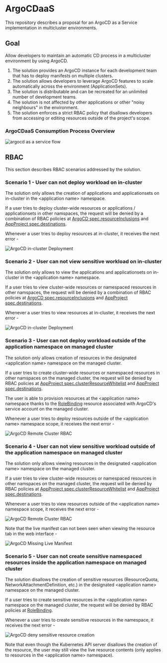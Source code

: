 # ArgoCDaaS

This repository describes a proposal for an ArgoCD as a Service implementation in multicluster environments.

## Goal

Allow developers to maintain an automatic CD process in a multicluster environment by using ArgoCD.

1. The solution provides an ArgoCD instance for each development team that has to deploy manifests on multiple clusters.
2. The solution allows developers to leverage ArgoCD features to scale automatically across the environment (ApplicationSets).
3. The solution is distributable and can be recreated for an unlimited number of development teams.
4. The solution is not affected by other applications or other "noisy neighbours" in the environment.
5. The solution enforces a strict RBAC policy that disallows developers from accessing or editing resources outside of the project's scope.

### ArgoCDaaS Consumption Process Overview

![argocd as a service flow](images/argocdaas.png)

## RBAC

This section describes RBAC scenarios addressed by the solution.

### Scenario 1 - User can not deploy workload on in-cluster

The solution only allows the creation of applications and applicationsets on in-cluster in the \<application name> namespace.

If a user tries to deploy cluster-wide resources or applications / applicationsets in other namspaces, the request will be denied by a combination of RBAC policies at [ArgoCD spec.resourceInclusions](argocd-server/templates/argocd.yaml) and [AppProject spec.destinations](argocd-server/templates/appproject.yaml).

Whenever a user tries to deploy resources at in-cluster, it receives the next error -

![ArgoCD in-cluster Deployment](images/argocd-in-cluster-rbac.png)

### Scenario 2 - User can not view sensitive workload on in-cluster

The solution only allows to view the applications and applicationsets on in-cluster in the \<application name> namespace.

If a user tries to view cluster-wide resources or namespaced resources in other namspaces, the request will be denied by a combination of RBAC policies at [ArgoCD spec.resourceInclusions](argocd-server/templates/argocd.yaml) and [AppProject spec.destinations](argocd-server/templates/appproject.yaml).

Whenever a user tries to view resources at in-cluster, it receives the next error -

![ArgoCD in-cluster Deployment](images/argocd-in-cluster-rbac.png)

### Scenario 3 - User can not deploy workload outside of the application namespace on managed cluster

The solution only allows creation of resources in the designated \<application name> namespace on the managed cluster.

If a user tries to create cluster-wide resources or namespaced resources in other namspaces on the managed cluster, the request will be denied by RBAC policies at [AppProject spec.clusterResourceWhitelist](argocd-server/templates/appproject.yaml) and [AppProject spec.destinations](argocd-server/templates/appproject.yaml).

The user is able to provision resources at the \<application name> namespace thanks to the [RoleBinding](argocd-consumer/templates/rolebinding.yaml) resource associated with ArgoCD's service account on the managed cluster.

Whenever a user tries to deploy resources outside of the \<application name> namespace scope, it receives the next error -

![ArgoCD Remote Cluster RBAC](images/argocd-managedcluster-outside-namespace.png)

### Scenario 4 - User can not view sensitive workload outside of the application namespace on managed cluster

The solution only allows viewing resources in the designated \<application name> namespace on the managed cluster.

If a user tries to view cluster-wide resources or namespaced resources in other namspaces on the managed cluster, the request will be denied by RBAC policies at [AppProject spec.clusterResourceWhitelist](argocd-server/templates/appproject.yaml) and [AppProject spec.destinations](argocd-server/templates/appproject.yaml).

Whenever a user tries to view resources outside of the \<application name> namespace scope, it receives the next error -

![ArgoCD Remote Cluster RBAC](images/argocd-managedcluster-outside-namespace.png)

Note that the live manifest can not been seen when viewing the resource tab in the web interface -

![ArgoCD Missing Live Manifest](images/live-manifest-remote-cluster.png)

### Scenario 5 - User can not create sensitive namespaced resources inside the application namespace on managed cluster

The solution disallows the creation of sensitive resources (ResourceQuota, NetworkAttachmentDefinition, etc.) in the designated \<application name> namespace on the managed cluster.

If a user tries to create sensitive resources in the \<application name> namespace on the managed cluster, the request will be denied by RBAC policies at [RoleBinding](argocd-consumer/templates/rolebinding.yaml).

Whenever a user tries to create sensitive resources in the <application name> namespace, it receives the next error -

![ArgoCD deny sensitive resource creation](images/argocd-sensitive-resource-creation.png)

Note that even though the Kubernetes API server disallows the creation of the resource, the user may still view the live resource contents (only applies to resources in the \<application name> namespace).

